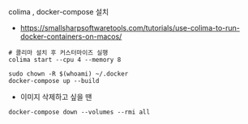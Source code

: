 colima , docker-compose 설치
- https://smallsharpsoftwaretools.com/tutorials/use-colima-to-run-docker-containers-on-macos/

```shell
# 콜리마 설치 후 커스터마이즈 실행
colima start --cpu 4 --memory 8

sudo chown -R $(whoami) ~/.docker
docker-compose up --build
```

- 이미지 삭제하고 싶을 땐
```shell
docker-compose down --volumes --rmi all
```